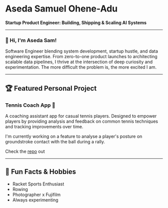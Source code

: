 # Aseda Samuel Ohene-Adu

**Startup Product Engineer: Building, Shipping & Scaling AI Systems**

---

### 👋 Hi, I'm Aseda Sam!
Software Engineer blending system development, startup hustle, and data engineering expertise. From zero-to-one product launches to architecting scalable data pipelines, I thrive at the intersection of deep curiosity and experimentation. The more difficult the problem is, the more excited I am.

---

## 🏆 Featured Personal Project

### Tennis Coach App 🎾
A coaching assistant app for casual tennis players. Designed to empower players by providing analysis and feedback on common tennis techniques and tracking improvements over time.

I'm currently working on a feature to analyse a player's posture on groundstroke contact with the ball during a rally.

Check the [repo](https://github.com/aseda-sam/tennis_coach_app) out

---

## 🧩 Fun Facts & Hobbies
- Racket Sports Enthusiast
- Rowing
- Photographer x Fujifilm
- Always experimenting
